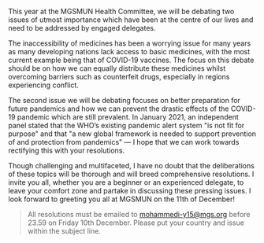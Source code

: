 This year at the MGSMUN Health Committee, we will be debating two issues of utmost importance which have been at the centre of our lives and need to be addressed by engaged delegates.

The inaccessibility of medicines has been a worrying issue for many years as many developing nations lack access to basic medicines, with the most current example being that of COVID-19 vaccines. The focus on this debate should be on how we can equally distribute these medicines whilst overcoming barriers such as counterfeit drugs, especially in regions experiencing conflict.

The second issue we will be debating focuses on better preparation for future pandemics and how we can prevent the drastic effects of the COVID-19 pandemic which are still prevalent. In January 2021, an independent panel stated that the WHO’s existing pandemic alert system "is not fit for purpose" and that "a new global framework is needed to support prevention of and protection from pandemics" — I hope that we can work towards rectifying this with your resolutions.

Though challenging and multifaceted, I have no doubt that the deliberations of these topics will be thorough and will breed comprehensive resolutions. I invite you all, whether you are a beginner or an experienced delegate, to leave your comfort zone and partake in discussing these pressing issues. I look forward to greeting you all at MGSMUN on the 11th of December!

> All resolutions must be emailed to mohammedi-y15@mgs.org before 23.59 on Friday 10th December. Please put your country and issue within the subject line.
